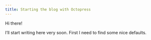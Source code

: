 ```yaml
---
title: Starting the blog with Octopress
---
```


Hi there!

I’ll start writing here very soon. First I need to find some nice defaults.
